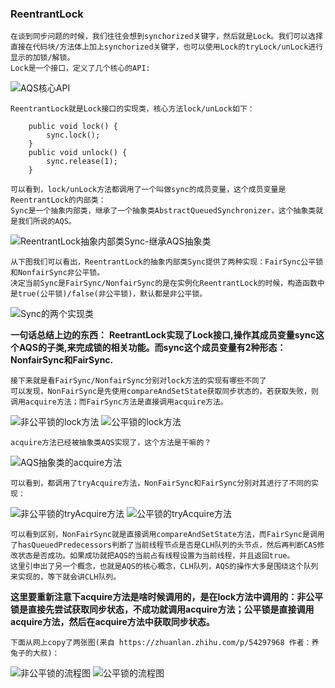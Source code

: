 ### ReentrantLock
    在谈到同步问题的时候，我们往往会想到synchorized关键字，然后就是Lock。我们可以选择直接在代码块/方法体上加上synchorized关键字，也可以使用Lock的tryLock/unLock进行显示的加锁/解锁。
    Lock是一个接口，定义了几个核心的API:
![AQS核心API](https://raw.githubusercontent.com/null23/picture/master/Thread/lock.png)

    ReentrantLock就是Lock接口的实现类，核心方法lock/unLock如下：
```
    public void lock() {
        sync.lock();
    }
    public void unlock() {
        sync.release(1);
    }
```
    可以看到，lock/unLock方法都调用了一个叫做sync的成员变量，这个成员变量是ReentrantLock的内部类：
    Sync是一个抽象内部类，继承了一个抽象类AbstractQueuedSynchronizer，这个抽象类就是我们所说的AQS。
![ReentrantLock抽象内部类Sync-继承AQS抽象类](https://raw.githubusercontent.com/null23/picture/master/Thread/sync.png)
    
    从下图我们可以看出，ReentrantLock的抽象内部类Sync提供了两种实现：FairSync公平锁和NonfairSync非公平锁。
    决定当前Sync是FairSync/NonfairSync的是在实例化ReentrantLock的时候，构造函数中是true(公平锁)/false(非公平锁)，默认都是非公平锁。
![Sync的两个实现类](https://raw.githubusercontent.com/null23/picture/master/Thread/sync-lock.png)

**一句话总结上边的东西：**
**ReetrantLock实现了Lock接口,操作其成员变量sync这个AQS的子类,来完成锁的相关功能。而sync这个成员变量有2种形态：NonfairSync和FairSync.**

    接下来就是看FairSync/NonfairSync分别对lock方法的实现有哪些不同了
    可以发现，NonFairSync是先使用compareAndSetState获取同步状态的，若获取失败，则调用acquire方法；而FairSync方法是直接调用acquire方法。
![非公平锁的lock方法](https://raw.githubusercontent.com/null23/picture/master/Thread/nonfair-lock.png)
![公平锁的lock方法](https://raw.githubusercontent.com/null23/picture/master/Thread/fair-lock.png)

    acquire方法已经被抽象类AQS实现了，这个方法是干嘛的？
![AQS抽象类的acquire方法](https://raw.githubusercontent.com/null23/picture/master/Thread/acquire-aqs.png)

    可以看到，都调用了tryAcquire方法，NonFairSync和FairSync分别对其进行了不同的实现：
![非公平锁的tryAcquire方法](https://raw.githubusercontent.com/null23/picture/master/Thread/nonfair-tryAcquire.png)
![公平锁的tryAcquire方法](https://raw.githubusercontent.com/null23/picture/master/Thread/fair-tryAcquire.png)

    可以看到区别，NonFairSync就是直接调用compareAndSetState方法，而FairSync是调用了hasQueuedPredecessors判断了当前线程节点是否是CLH队列的头节点，然后再判断CAS修改状态是否成功。如果成功就把AQS的当前占有线程设置为当前线程，并且返回true。
    这里引申出了另一个概念，也就是AQS的核心概念，CLH队列，AQS的操作大多是围绕这个队列来实现的，等下就会讲CLH队列。

**这里要重新注意下acquire方法是啥时候调用的，是在lock方法中调用的：非公平锁是直接先尝试获取同步状态，不成功就调用acquire方法；公平锁是直接调用acquire方法，然后在acquire方法中获取同步状态。**

    下面从网上copy了两张图(来自 https://zhuanlan.zhihu.com/p/54297968 作者：养兔子的大叔)：
![非公平锁的流程图](https://raw.githubusercontent.com/null23/picture/master/Thread/nofair-process.jpg)
![公平锁的流程图](https://raw.githubusercontent.com/null23/picture/master/Thread/fair-process.jpg)
    

    
